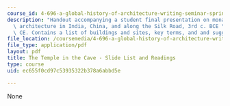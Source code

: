 ```yaml
---
course_id: 4-696-a-global-history-of-architecture-writing-seminar-spring-2008
description: "Handout accompanying a student final presentation on monastic rock-cut\
  \ architecture in India, China, and along the Silk Road, 3rd c. BCE \u2013 9th c.\
  \ CE. Contains a list of buildings and sites, key terms, and and suggested readings."
file_location: /coursemedia/4-696-a-global-history-of-architecture-writing-seminar-spring-2008/ec655f0cd97c53935322b378a6abbd5e_MIT4_696s08_project06_read.pdf
file_type: application/pdf
layout: pdf
title: The Temple in the Cave - Slide List and Readings
type: course
uid: ec655f0cd97c53935322b378a6abbd5e

---
```

None